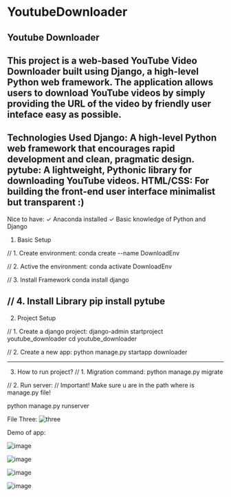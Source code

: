 # YoutubeDownloader
Youtube Downloader
----------------------------------------------------
This project is a web-based YouTube Video Downloader built using Django, a high-level Python web framework. 
The application allows users to download YouTube videos by simply providing the URL of the video by friendly user inteface easy as possible.
----------------------------------------------------
Technologies Used Django: A high-level Python web framework that encourages rapid development and clean, pragmatic design. 
pytube: A lightweight, Pythonic library for downloading YouTube videos. 
HTML/CSS: For building the front-end user interface minimalist but transparent :)
----------------------------------------------------
Nice to have:
✓ Anaconda installed
✓ Basic knowledge of Python and Django

1. Basic Setup

// 1. Create environment:
conda create --name DownloadEnv

// 2. Active the environment:
conda activate DownloadEnv

// 3. Install Framework
conda install django

// 4. Install Library
pip install pytube
----------------------------------------------------
2. Project Setup

// 1. Create a django project:
django-admin startproject youtube_downloader
cd youtube_downloader

// 2. Create a new app:
python manage.py startapp downloader

----------------------------------------------------
3. How to run project?
// 1. Migration command:
python manage.py migrate

// 2. Run server:
// Important! Make sure u are in the path where is manage.py file!

python manage.py runserver

File Three:
![three](https://github.com/NeverPlayFair/YoutubeDownloader/assets/65012705/9316c504-3039-4adc-a36f-5d5961e3b699)

 Demo of app:

![image](https://github.com/NeverPlayFair/YoutubeDownloader/assets/65012705/2b82dc14-f080-42b0-bb9c-9e44dfc5cdcc)

![image](https://github.com/NeverPlayFair/YoutubeDownloader/assets/65012705/bb801ee5-c3a6-4525-8e4d-83ab0acc5619)

![image](https://github.com/NeverPlayFair/YoutubeDownloader/assets/65012705/f3957f44-c4b8-425d-b41e-95e578803f97)

![image](https://github.com/NeverPlayFair/YoutubeDownloader/assets/65012705/ffa2f3a7-8c08-4169-bc66-a7b6c1d3e08a)





